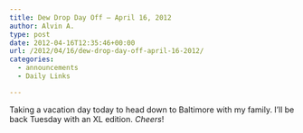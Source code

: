 ```yaml
---
title: Dew Drop Day Off – April 16, 2012
author: Alvin A.
type: post
date: 2012-04-16T12:35:46+00:00
url: /2012/04/16/dew-drop-day-off-april-16-2012/
categories:
  - announcements
  - Daily Links

---
```

Taking a vacation day today to head down to Baltimore with my family. I&#8217;ll be back Tuesday with an XL edition. _Cheers_!